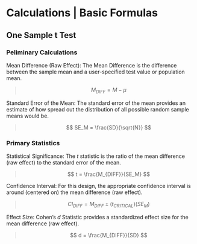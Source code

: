 # Calculations | Basic Formulas

## One Sample t Test

### Peliminary Calculations

Mean Difference (Raw Effect): The Mean Difference is the difference between the sample mean and a user-specified test value or population mean.

> $$ M_{DIFF} = M - \mu $$

Standard Error of the Mean: The standard error of the mean provides an estimate of how spread out the distribution of all possible random sample means would be.

> $$ SE_M = \frac{SD}{\sqrt{N}} $$

### Primary Statistics

Statistical Significance: The *t* statistic is the ratio of the mean difference (raw effect) to the standard error of the mean.

> $$ t = \frac{M_{DIFF}}{SE_M} $$

Confidence Interval: For this design, the appropriate confidence interval is around (centered on) the mean difference (raw effect).

> $$ CI_{DIFF} = M_{DIFF} \pm (t_{CRITICAL} ) (SE_M) $$

Effect Size: Cohen’s *d* Statistic provides a standardized effect size for the mean difference (raw effect).

> $$ d = \frac{M_{DIFF}}{SD} $$
